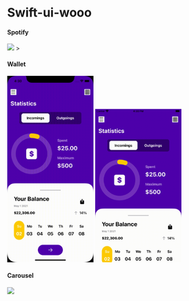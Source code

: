 # Swift-ui-wooo

#### Spotify

<img src="./Gifs/spotify.gif" width="200"> >


#### Wallet

<img src="./Gifs/wallet-big-screen.gif" width="200">  <img src="./Gifs/wallet-small-screen.gif" width="200">

#### Carousel

<img src="./Gifs/carousel.gif" width="200">

